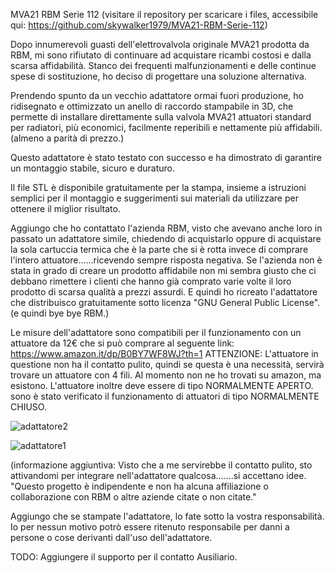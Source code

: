 MVA21 RBM Serie 112
(visitare il repository per scaricare i files, accessibile qui: https://github.com/skywalker1979/MVA21-RBM-Serie-112)


Dopo innumerevoli guasti dell'elettrovalvola originale MVA21 prodotta da RBM, mi sono rifiutato di continuare ad acquistare ricambi costosi e dalla scarsa affidabilità. Stanco dei frequenti malfunzionamenti e delle continue spese di sostituzione, ho deciso di progettare una soluzione alternativa.

Prendendo spunto da un vecchio adattatore ormai fuori produzione, ho ridisegnato e ottimizzato un anello di raccordo stampabile in 3D, che permette di installare direttamente sulla valvola MVA21 attuatori standard per radiatori, più economici, facilmente reperibili e nettamente più affidabili. (almeno a parità di prezzo.)

Questo adattatore è stato testato con successo e ha dimostrato di garantire un montaggio stabile, sicuro e duraturo.


Il file STL è disponibile gratuitamente per la stampa, insieme a istruzioni semplici per il montaggio e suggerimenti sui materiali da utilizzare per ottenere il miglior risultato.

Aggiungo che ho contattato l'azienda RBM, visto che avevano anche loro in passato un adattatore simile, chiedendo di acquistarlo oppure di acquistare la sola cartuccia termica che è la parte che si è rotta invece di comprare l'intero attuatore......ricevendo sempre risposta negativa. Se l'azienda non è stata in grado di creare un prodotto affidabile non mi sembra giusto che ci debbano rimettere i clienti che hanno già comprato varie volte il loro prodotto di scarsa qualità a prezzi assurdi. 
E quindi ho ricreato l'adattatore che distribuisco gratuitamente sotto licenza "GNU General Public License".  (e quindi bye bye RBM.)

Le misure dell'adattatore sono compatibili per il funzionamento con un attuatore da 12€ che si può comprare al seguente link:
https://www.amazon.it/dp/B0BY7WF8WJ?th=1
ATTENZIONE: L'attuatore in questione non ha il contatto pulito, quindi se questa è una necessità, servirà trovare un attuatore con 4 fili. Al momento non ne ho trovati su amazon, ma esistono.
L'attuatore inoltre deve essere di tipo NORMALMENTE APERTO. sono è stato verificato il funzionamento di attuatori di tipo NORMALMENTE CHIUSO.

![adattatore2](https://github.com/user-attachments/assets/e64fc197-f4be-4244-8ba9-988e3f6ed970)

![adattatore1](https://github.com/user-attachments/assets/ee03c7b8-dc8b-4b9f-bd62-d2457aa1c160)





(informazione aggiuntiva: Visto che a me servirebbe il contatto pulito, sto attivandomi per integrare nell'adattatore qualcosa.......si accettano idee.
"Questo progetto è indipendente e non ha alcuna affiliazione o collaborazione con RBM o altre aziende citate o non citate."

Aggiungo che se stampate l'adattatore, lo fate sotto la vostra responsabilità. 
Io per nessun motivo potrò essere ritenuto responsabile per danni a persone o cose derivanti dall'uso dell'adattatore.


TODO: Aggiungere il supporto per il contatto Ausiliario.
